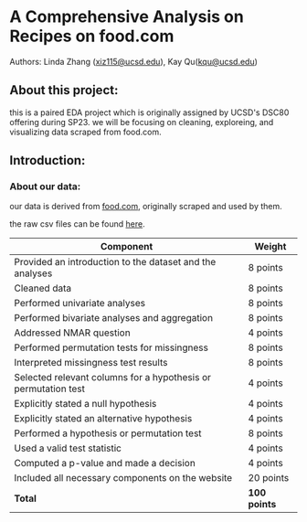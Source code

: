 # A Comprehensive Analysis on Recipes on food.com
Authors: Linda Zhang (xiz115@ucsd.edu), Kay Qu(kqu@ucsd.edu)

## About this project: 
this is a paired EDA project which is originally assigned by UCSD's DSC80 offering during SP23. 
we will be focusing on  cleaning, exploreing, and visualizing data scraped from food.com.

## Introduction:

### About our data:
our data is derived from [food.com](https://www.food.com), originally scraped and used by them. 

the raw csv files can be found [here](https://drive.google.com/file/d/1kIbMz6jlhleiZ9_3QthmUnifoSds_2EI/view).

| Component | Weight |
| --- | --- |
| Provided an introduction to the dataset and the analyses  | 8 points |
| Cleaned data | 8 points |
| Performed univariate analyses  | 8 points |
| Performed bivariate analyses and aggregation  | 8 points |
| Addressed NMAR question | 4 points|
| Performed permutation tests for missingness  | 8 points|
| Interpreted missingness test results  | 8 points|
| Selected relevant columns for a hypothesis or permutation test  | 4 points|
| Explicitly stated a null hypothesis  | 4 points|
| Explicitly stated an alternative hypothesis  | 4 points|
| Performed a hypothesis or permutation test  | 8 points|
| Used a valid test statistic  | 4 points|
| Computed a p-value and made a decision  | 4 points|
| Included all necessary components on the website | 20 points |
| **Total** | **100 points** |

